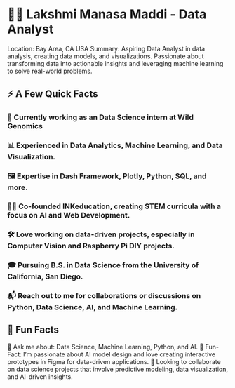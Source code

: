 
# 👩‍💻 Lakshmi Manasa Maddi - Data Analyst
Location: Bay Area, CA USA 
Summary: Aspiring Data Analyst in data analysis, creating data models, and visualizations. Passionate about transforming data into actionable insights and leveraging machine learning to solve real-world problems.

## ⚡️ A Few Quick Facts
### 🔭 Currently working as an Data Science intern at Wild Genomics
### 📊 Experienced in Data Analytics, Machine Learning, and Data Visualization.
### 🖼 Expertise in Dash Framework, Plotly, Python, SQL, and more.
### 👩‍🏫 Co-founded INKeducation, creating STEM curricula with a focus on AI and Web Development.
### 🛠 Love working on data-driven projects, especially in Computer Vision and Raspberry Pi DIY projects.
### 🎓 Pursuing B.S. in Data Science from the University of California, San Diego.
### 📬 Reach out to me for collaborations or discussions on Python, Data Science, AI, and Machine Learning.

## 🎉 Fun Facts
💬 Ask me about: Data Science, Machine Learning, Python, and AI.
🎉 Fun-Fact: I’m passionate about AI model design and love creating interactive prototypes in Figma for data-driven applications.
👯 Looking to collaborate on data science projects that involve predictive modeling, data visualization, and AI-driven insights.




<!--
**ManasaMaddi05/ManasaMaddi05** is a ✨ _special_ ✨ repository because its `README.md` (this file) appears on your GitHub profile.

Here are some ideas to get you started:

- 🔭 I’m currently working on ...
- 🌱 I’m currently learning ...
- 👯 I’m looking to collaborate on ...
- 🤔 I’m looking for help with ...
- 💬 Ask me about ...
- 📫 How to reach me: ...
- 😄 Pronouns: ...
- ⚡ Fun fact: ...
-->
